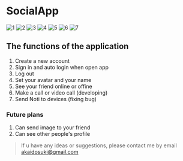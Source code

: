 # SocialApp
![1](https://user-images.githubusercontent.com/69583663/188297974-896c3d55-5902-4aba-abdc-12101b980a32.png)
![2](https://user-images.githubusercontent.com/69583663/188297976-8bb5a497-7e3a-48a1-a6e3-ce271d5cf233.png)
![3](https://user-images.githubusercontent.com/69583663/188297978-6645b772-71d8-480a-8813-2680a572abe8.png)
![4](https://user-images.githubusercontent.com/69583663/188297979-f71fb121-40eb-4107-a448-59b358bd0c11.png)
![5](https://user-images.githubusercontent.com/69583663/188297980-9bcd9829-28bc-4152-8c4c-137ca83a4a3e.png)
![6](https://user-images.githubusercontent.com/69583663/188297983-a89d4b95-9ed3-4966-a6e6-4c77ca4f5694.png)
![7](https://user-images.githubusercontent.com/69583663/188297985-e0bd4b7a-5bc8-4def-98cf-37b1de634a6f.png)

## The functions of the application
1. Create a new account 
2. Sign in and auto login when open app
3. Log out
4. Set your avatar and your name
5. See your friend online or offine
6. Make a call or video call (developing)
7. Send Noti to devices (fixing bug)
### Future plans
1. Can send image to your friend
2. Can see other people's profile
> If u have any ideas or suggestions, please contact me by email akaidosuki@gmail.com
